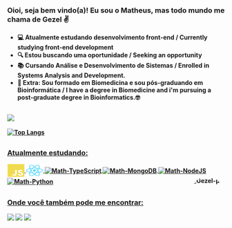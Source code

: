 ### <b/> Oioi, seja bem vindo(a)! Eu sou o Matheus, mas todo mundo me chama de Gezel ✌️

- 💻 Atualmente estudando desenvolvimento front-end / Currently studying front-end development
- 🔍 Estou buscando uma oportunidade / Seeking an opportunity
- 📚 Cursando Análise e Desenvolvimento de Sistemas / Enrolled in Systems Analysis and Development.
- 🧬 Extra: Sou formado em Biomedicina e sou pós-graduando em Bioinformática / I have a degree in Biomedicine and i'm pursuing a post-graduate degree in Bioinformatics.🤓

##

<div>
<a href="https://github.com/MatheusGietzel">
<img height="180" src=https://github-readme-stats.vercel.app/api?username=MatheusGietzel&show_icons=true&theme=dark&include_all_commits=true&count_private=true/'>
<div/>  

![Top Langs](https://github-readme-stats.vercel.app/api/top-langs/?username=MatheusGietzel&layout=compact&theme=dark)
##

### Atualmente estudando:
<div style="display: inline_block">
  <img align="center" alt="Math-Js" height="30" width="40" src="https://raw.githubusercontent.com/devicons/devicon/master/icons/javascript/javascript-plain.svg">
  <img align="center" alt="Math-React" height="30" width="40" src="https://raw.githubusercontent.com/devicons/devicon/master/icons/react/react-original.svg">
  <img align="center" alt="Math-TypeScript" height="30" width="40" src="https://cdn.jsdelivr.net/gh/devicons/devicon/icons/typescript/typescript-original.svg">
  <img align="center" alt="Math-MongoDB" height="30" width="40" src="https://cdn.jsdelivr.net/gh/devicons/devicon/icons/mongodb/mongodb-plain-wordmark.svg">
  <img align="center" alt="Math-NodeJS" height="30" width="40" src="https://cdn.jsdelivr.net/gh/devicons/devicon/icons/nodejs/nodejs-plain.svg">
  <img align="center" alt="Math-Python" height="30" width="40" src="https://cdn.jsdelivr.net/gh/devicons/devicon/icons/python/python-original.svg">

          
  <img align="right" alt="Gezel-pic" height="150" style="border-radius:50px;" src="https://media0.giphy.com/media/QYhAWdOpQxmgpJTYtM/200.webp">

<div/>

##

### Onde você também pode me encontrar:
<a href="https://www.linkedin.com/in/matheus-gietzel/-45875016a" target="_blank"><img src="https://img.shields.io/badge/-LinkedIn-%230077B5?style=for-the-badge&logo=linkedin&logoColor=white" target="_blank"></a>
<a href = "mailto:matheusgietzel@gmail.com"><img src="https://img.shields.io/badge/-Gmail-%23333?style=for-the-badge&logo=gmail&logoColor=white" target="_blank"></a>
<a href="https://www.instagram.com/o_gietzel/" target="_blank"><img src="https://img.shields.io/badge/-Instagram-%23E4405F?style=for-the-badge&logo=instagram&logoColor=white" target="_blank"></a>  

              
  
